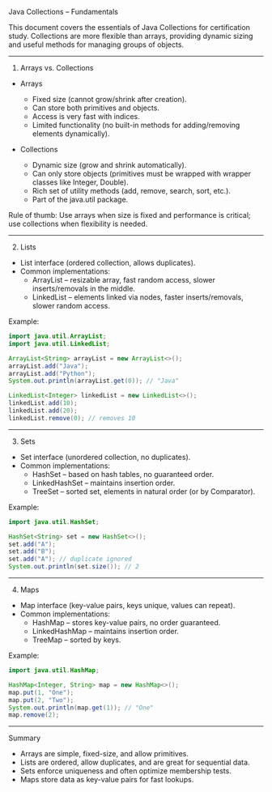 Java Collections – Fundamentals

This document covers the essentials of Java Collections for certification study. Collections are more flexible than arrays, providing dynamic sizing and useful methods for managing groups of objects.

------------------------------------------------------------
1. Arrays vs. Collections

- Arrays
    * Fixed size (cannot grow/shrink after creation).
    * Can store both primitives and objects.
    * Access is very fast with indices.
    * Limited functionality (no built-in methods for adding/removing elements dynamically).

- Collections
    * Dynamic size (grow and shrink automatically).
    * Can only store objects (primitives must be wrapped with wrapper classes like Integer, Double).
    * Rich set of utility methods (add, remove, search, sort, etc.).
    * Part of the java.util package.

Rule of thumb: Use arrays when size is fixed and performance is critical; use collections when flexibility is needed.

------------------------------------------------------------
2. Lists

- List interface (ordered collection, allows duplicates).
- Common implementations:
    * ArrayList – resizable array, fast random access, slower inserts/removals in the middle.
    * LinkedList – elements linked via nodes, faster inserts/removals, slower random access.

Example:

```java
import java.util.ArrayList;
import java.util.LinkedList;

ArrayList<String> arrayList = new ArrayList<>();
arrayList.add("Java");
arrayList.add("Python");
System.out.println(arrayList.get(0)); // "Java"

LinkedList<Integer> linkedList = new LinkedList<>();
linkedList.add(10);
linkedList.add(20);
linkedList.remove(0); // removes 10
```

------------------------------------------------------------
3. Sets

- Set interface (unordered collection, no duplicates).
- Common implementations:
    * HashSet – based on hash tables, no guaranteed order.
    * LinkedHashSet – maintains insertion order.
    * TreeSet – sorted set, elements in natural order (or by Comparator).

Example:

```java
import java.util.HashSet;

HashSet<String> set = new HashSet<>();
set.add("A");
set.add("B");
set.add("A"); // duplicate ignored
System.out.println(set.size()); // 2
```

------------------------------------------------------------
4. Maps

- Map interface (key-value pairs, keys unique, values can repeat).
- Common implementations:
    * HashMap – stores key-value pairs, no order guaranteed.
    * LinkedHashMap – maintains insertion order.
    * TreeMap – sorted by keys.

Example:

```java
import java.util.HashMap;

HashMap<Integer, String> map = new HashMap<>();
map.put(1, "One");
map.put(2, "Two");
System.out.println(map.get(1)); // "One"
map.remove(2);
```

------------------------------------------------------------
Summary

- Arrays are simple, fixed-size, and allow primitives.
- Lists are ordered, allow duplicates, and are great for sequential data.
- Sets enforce uniqueness and often optimize membership tests.
- Maps store data as key-value pairs for fast lookups.